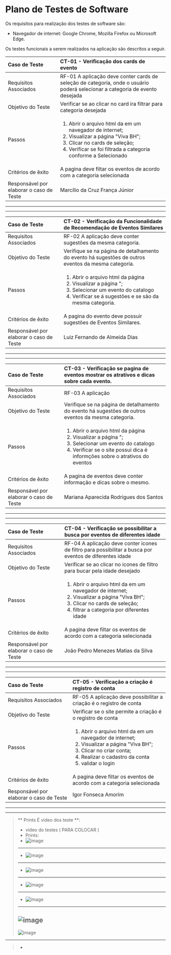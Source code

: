 # Plano de Testes de Software

Os requisitos para realização dos testes de software são:
* Navegador de internet: Google Chrome, Mozilla Firefox ou Microsoft Edge. 

Os testes funcionais a serem realizados na aplicação são descritos a seguir.

|Caso de Teste    | CT-01 - Verificação dos cards de evento |
|:---|:---|
| Requisitos Associados | RF-01 A aplicação deve conter cards de seleção de categoria, onde o usuário poderá selecionar a categoria de evento desejada |
| Objetivo do Teste | Verificar se ao clicar no card ira filtrar para categoria desejada |
| Passos | <ol> <li> Abrir o arquivo html da em um navegador de internet; <li> Visualizar a página "Viva BH"; <li> Clicar no cards de seleção; <li> Verificar se foi filtrada a categoria conforme a Selecionado |
| Critérios de êxito | A pagina deve filtar os  eventos de acordo com a categoria selecionada |
| Responsável por elaborar o caso de Teste | Marcílio da Cruz França Júnior |

---
---

|Caso de Teste    | CT-02 - Verificação da Funcionalidade de Recomendação de Eventos Similares |
|:---|:---|
| Requisitos Associados                    | RF-02  A aplicação deve conter sugestões da mesma categoria.|
| Objetivo do Teste                        | Verifique se na página de detalhamento do evento há sugestões de outros eventos da mesma categoria. |
| Passos                                   | <ol> <li> Abrir o arquivo html da página  <li> Visualizar a página "; <li> Selecionar um evento do catalogo  <li> Verificar se á sugestões e se são da mesma categoria. |
| Critérios de êxito                       | A pagina do evento deve possuir  sugestões de Eventos Similares. |
| Responsável por elaborar o caso de Teste | Luiz Fernando de Almeida Dias|

---
---

|Caso de Teste                             | CT-03 - Verificação se pagina de eventos mostrar os atrativos e dicas sobre cada evento. |
|:---|:---|
| Requisitos Associados                    | RF-03  A aplicação |
| Objetivo do Teste                        | Verifique se na página de detalhamento do evento há sugestões de outros eventos da mesma categoria. |
| Passos                                   | <ol> <li> Abrir o arquivo html da página  <li> Visualizar a página "; <li> Selecionar um evento do catalogo  <li> Verificar se o site possui dica é informções sobre o atrativos do eventos |
| Critérios de êxito | A pagina de eventos deve conter informação e dicas sobre o mesmo. |
| Responsável por elaborar o caso de Teste | Mariana Aparecida Rodrigues dos Santos                                                                                                |

---
---

|Caso de Teste                             | CT-04 - Verificação se possibilitar a busca por eventos de diferentes idade                                                                                                        |
|:---|:---|
| Requisitos Associados                    | RF-04 A aplicação deve conter icones de filtro para possibilitar a busca por eventos de diferentes idade                                                                           |
| Objetivo do Teste                        | Verificar se ao clicar no icones de filtro para bucar pela idade desejado                                                                                                          |
| Passos                                   | <ol> <li> Abrir o arquivo html da em um navegador de internet; <li> Visualizar a página "Viva BH"; <li> Clicar no cards de seleção; <li> filtrar a categoria por  diferentes idade |
| Critérios de êxito                       | A pagina deve filtar os  eventos de acordo com a categoria selecionada                                                                                                             |
| Responsável por elaborar o caso de Teste | João Pedro Menezes Matias da Silva                                                                                                                                                 |

---
---

|Caso de Teste                             | CT-05 - Verificação a criação é registro de conta                                                                                                                                      |
|:---|:---|
| Requisitos Associados                    | RF-05 A aplicação deve possibilitar a criação é o registro de conta                                                                                                                    |
| Objetivo do Teste                        | Verificar se o site permite a criação é o registro de conta                                                                                                                            |
| Passos                                   | <ol> <li> Abrir o arquivo html da em um navegador de internet; <li> Visualizar a página "Viva BH"; <li> Clicar no criar conta; <li> Realizar o cadastro da conta  <li> validar o login |
| Critérios de êxito                       | A pagina deve filtar os  eventos de acordo com a categoria selecionada                                                                                                                 |
|  Responsável por elaborar o caso de Teste |                Igor Fonseca Amorim                                                                                                                                                                  |

 ---
---

> ** Prints É video  dos teste **:
> - video do testes ( PARA COLOCAR )
> - Prints:
> - ![image](https://github.com/ICEI-PUC-Minas-PMV-ADS/pmv-ads-2023-2-e1-proj-web-t7-vivabh/assets/141268716/8e7df36c-28d4-448e-b5c6-d88ba6129ba5)
> - ---
> - ![image](https://github.com/ICEI-PUC-Minas-PMV-ADS/pmv-ads-2023-2-e1-proj-web-t7-vivabh/assets/141268716/388c925a-084e-4eb0-9c1f-9b1b0ae0b73b)
> - ---
> - ![image](https://github.com/ICEI-PUC-Minas-PMV-ADS/pmv-ads-2023-2-e1-proj-web-t7-vivabh/assets/141268716/40068895-392e-4e99-a4bd-da7127688288)
> - ---
> - ![image](https://github.com/ICEI-PUC-Minas-PMV-ADS/pmv-ads-2023-2-e1-proj-web-t7-vivabh/assets/141268716/7d1a1dc5-7720-4d90-bdd7-3943375c2003)
> - ---
> - ![image](https://github.com/ICEI-PUC-Minas-PMV-ADS/pmv-ads-2023-2-e1-proj-web-t7-vivabh/assets/141268716/ec382793-b54e-478f-b998-bf1fa282af8c)
> - ---
>   ![image](https://github.com/ICEI-PUC-Minas-PMV-ADS/pmv-ads-2023-2-e1-proj-web-t7-vivabh/assets/141268716/058f7252-9c36-4161-955d-51e506c81492)
> ---
> ![image](https://github.com/ICEI-PUC-Minas-PMV-ADS/pmv-ads-2023-2-e1-proj-web-t7-vivabh/assets/141268716/29567d8e-0f45-479b-b9d8-6a276e60d980)
---







> - 
